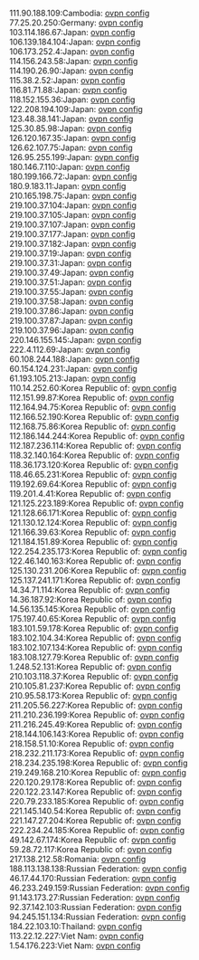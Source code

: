 111.90.188.109:Cambodia: [ovpn config](vpn/111_90_188_109.ovpn)  
77.25.20.250:Germany: [ovpn config](vpn/77_25_20_250.ovpn)  
103.114.186.67:Japan: [ovpn config](vpn/103_114_186_67.ovpn)  
106.139.184.104:Japan: [ovpn config](vpn/106_139_184_104.ovpn)  
106.173.252.4:Japan: [ovpn config](vpn/106_173_252_4.ovpn)  
114.156.243.58:Japan: [ovpn config](vpn/114_156_243_58.ovpn)  
114.190.26.90:Japan: [ovpn config](vpn/114_190_26_90.ovpn)  
115.38.2.52:Japan: [ovpn config](vpn/115_38_2_52.ovpn)  
116.81.71.88:Japan: [ovpn config](vpn/116_81_71_88.ovpn)  
118.152.155.36:Japan: [ovpn config](vpn/118_152_155_36.ovpn)  
122.208.194.109:Japan: [ovpn config](vpn/122_208_194_109.ovpn)  
123.48.38.141:Japan: [ovpn config](vpn/123_48_38_141.ovpn)  
125.30.85.98:Japan: [ovpn config](vpn/125_30_85_98.ovpn)  
126.120.167.35:Japan: [ovpn config](vpn/126_120_167_35.ovpn)  
126.62.107.75:Japan: [ovpn config](vpn/126_62_107_75.ovpn)  
126.95.255.199:Japan: [ovpn config](vpn/126_95_255_199.ovpn)  
180.146.7.110:Japan: [ovpn config](vpn/180_146_7_110.ovpn)  
180.199.166.72:Japan: [ovpn config](vpn/180_199_166_72.ovpn)  
180.9.183.11:Japan: [ovpn config](vpn/180_9_183_11.ovpn)  
210.165.198.75:Japan: [ovpn config](vpn/210_165_198_75.ovpn)  
219.100.37.104:Japan: [ovpn config](vpn/219_100_37_104.ovpn)  
219.100.37.105:Japan: [ovpn config](vpn/219_100_37_105.ovpn)  
219.100.37.107:Japan: [ovpn config](vpn/219_100_37_107.ovpn)  
219.100.37.177:Japan: [ovpn config](vpn/219_100_37_177.ovpn)  
219.100.37.182:Japan: [ovpn config](vpn/219_100_37_182.ovpn)  
219.100.37.19:Japan: [ovpn config](vpn/219_100_37_19.ovpn)  
219.100.37.31:Japan: [ovpn config](vpn/219_100_37_31.ovpn)  
219.100.37.49:Japan: [ovpn config](vpn/219_100_37_49.ovpn)  
219.100.37.51:Japan: [ovpn config](vpn/219_100_37_51.ovpn)  
219.100.37.55:Japan: [ovpn config](vpn/219_100_37_55.ovpn)  
219.100.37.58:Japan: [ovpn config](vpn/219_100_37_58.ovpn)  
219.100.37.86:Japan: [ovpn config](vpn/219_100_37_86.ovpn)  
219.100.37.87:Japan: [ovpn config](vpn/219_100_37_87.ovpn)  
219.100.37.96:Japan: [ovpn config](vpn/219_100_37_96.ovpn)  
220.146.155.145:Japan: [ovpn config](vpn/220_146_155_145.ovpn)  
222.4.112.69:Japan: [ovpn config](vpn/222_4_112_69.ovpn)  
60.108.244.188:Japan: [ovpn config](vpn/60_108_244_188.ovpn)  
60.154.124.231:Japan: [ovpn config](vpn/60_154_124_231.ovpn)  
61.193.105.213:Japan: [ovpn config](vpn/61_193_105_213.ovpn)  
110.14.252.60:Korea Republic of: [ovpn config](vpn/110_14_252_60.ovpn)  
112.151.99.87:Korea Republic of: [ovpn config](vpn/112_151_99_87.ovpn)  
112.164.94.75:Korea Republic of: [ovpn config](vpn/112_164_94_75.ovpn)  
112.166.52.190:Korea Republic of: [ovpn config](vpn/112_166_52_190.ovpn)  
112.168.75.86:Korea Republic of: [ovpn config](vpn/112_168_75_86.ovpn)  
112.186.144.244:Korea Republic of: [ovpn config](vpn/112_186_144_244.ovpn)  
112.187.236.114:Korea Republic of: [ovpn config](vpn/112_187_236_114.ovpn)  
118.32.140.164:Korea Republic of: [ovpn config](vpn/118_32_140_164.ovpn)  
118.36.173.120:Korea Republic of: [ovpn config](vpn/118_36_173_120.ovpn)  
118.46.65.231:Korea Republic of: [ovpn config](vpn/118_46_65_231.ovpn)  
119.192.69.64:Korea Republic of: [ovpn config](vpn/119_192_69_64.ovpn)  
119.201.4.41:Korea Republic of: [ovpn config](vpn/119_201_4_41.ovpn)  
121.125.223.189:Korea Republic of: [ovpn config](vpn/121_125_223_189.ovpn)  
121.128.66.171:Korea Republic of: [ovpn config](vpn/121_128_66_171.ovpn)  
121.130.12.124:Korea Republic of: [ovpn config](vpn/121_130_12_124.ovpn)  
121.166.39.63:Korea Republic of: [ovpn config](vpn/121_166_39_63.ovpn)  
121.184.151.89:Korea Republic of: [ovpn config](vpn/121_184_151_89.ovpn)  
122.254.235.173:Korea Republic of: [ovpn config](vpn/122_254_235_173.ovpn)  
122.46.140.163:Korea Republic of: [ovpn config](vpn/122_46_140_163.ovpn)  
125.130.231.206:Korea Republic of: [ovpn config](vpn/125_130_231_206.ovpn)  
125.137.241.171:Korea Republic of: [ovpn config](vpn/125_137_241_171.ovpn)  
14.34.71.114:Korea Republic of: [ovpn config](vpn/14_34_71_114.ovpn)  
14.36.187.92:Korea Republic of: [ovpn config](vpn/14_36_187_92.ovpn)  
14.56.135.145:Korea Republic of: [ovpn config](vpn/14_56_135_145.ovpn)  
175.197.40.65:Korea Republic of: [ovpn config](vpn/175_197_40_65.ovpn)  
183.101.59.178:Korea Republic of: [ovpn config](vpn/183_101_59_178.ovpn)  
183.102.104.34:Korea Republic of: [ovpn config](vpn/183_102_104_34.ovpn)  
183.102.107.134:Korea Republic of: [ovpn config](vpn/183_102_107_134.ovpn)  
183.108.127.79:Korea Republic of: [ovpn config](vpn/183_108_127_79.ovpn)  
1.248.52.131:Korea Republic of: [ovpn config](vpn/1_248_52_131.ovpn)  
210.103.118.37:Korea Republic of: [ovpn config](vpn/210_103_118_37.ovpn)  
210.105.81.237:Korea Republic of: [ovpn config](vpn/210_105_81_237.ovpn)  
210.95.58.173:Korea Republic of: [ovpn config](vpn/210_95_58_173.ovpn)  
211.205.56.227:Korea Republic of: [ovpn config](vpn/211_205_56_227.ovpn)  
211.210.236.199:Korea Republic of: [ovpn config](vpn/211_210_236_199.ovpn)  
211.216.245.49:Korea Republic of: [ovpn config](vpn/211_216_245_49.ovpn)  
218.144.106.143:Korea Republic of: [ovpn config](vpn/218_144_106_143.ovpn)  
218.158.51.10:Korea Republic of: [ovpn config](vpn/218_158_51_10.ovpn)  
218.232.211.173:Korea Republic of: [ovpn config](vpn/218_232_211_173.ovpn)  
218.234.235.198:Korea Republic of: [ovpn config](vpn/218_234_235_198.ovpn)  
219.249.168.210:Korea Republic of: [ovpn config](vpn/219_249_168_210.ovpn)  
220.120.29.178:Korea Republic of: [ovpn config](vpn/220_120_29_178.ovpn)  
220.122.23.147:Korea Republic of: [ovpn config](vpn/220_122_23_147.ovpn)  
220.79.233.185:Korea Republic of: [ovpn config](vpn/220_79_233_185.ovpn)  
221.145.140.54:Korea Republic of: [ovpn config](vpn/221_145_140_54.ovpn)  
221.147.27.204:Korea Republic of: [ovpn config](vpn/221_147_27_204.ovpn)  
222.234.24.185:Korea Republic of: [ovpn config](vpn/222_234_24_185.ovpn)  
49.142.67.174:Korea Republic of: [ovpn config](vpn/49_142_67_174.ovpn)  
59.28.72.117:Korea Republic of: [ovpn config](vpn/59_28_72_117.ovpn)  
217.138.212.58:Romania: [ovpn config](vpn/217_138_212_58.ovpn)  
188.113.138.138:Russian Federation: [ovpn config](vpn/188_113_138_138.ovpn)  
46.17.44.170:Russian Federation: [ovpn config](vpn/46_17_44_170.ovpn)  
46.233.249.159:Russian Federation: [ovpn config](vpn/46_233_249_159.ovpn)  
91.143.173.27:Russian Federation: [ovpn config](vpn/91_143_173_27.ovpn)  
92.37.142.103:Russian Federation: [ovpn config](vpn/92_37_142_103.ovpn)  
94.245.151.134:Russian Federation: [ovpn config](vpn/94_245_151_134.ovpn)  
184.22.103.10:Thailand: [ovpn config](vpn/184_22_103_10.ovpn)  
113.22.12.227:Viet Nam: [ovpn config](vpn/113_22_12_227.ovpn)  
1.54.176.223:Viet Nam: [ovpn config](vpn/1_54_176_223.ovpn)  
